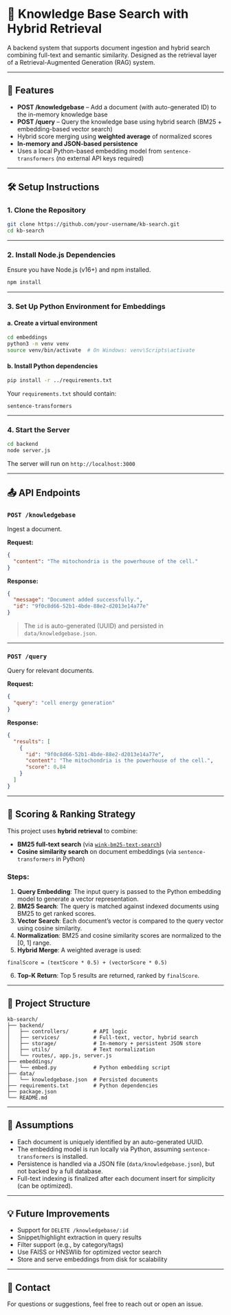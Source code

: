 # 🧠 Knowledge Base Search with Hybrid Retrieval

A backend system that supports document ingestion and hybrid search combining full-text and semantic similarity. Designed as the retrieval layer of a Retrieval-Augmented Generation (RAG) system.

---

## 📌 Features

- **POST /knowledgebase** – Add a document (with auto-generated ID) to the in-memory knowledge base
- **POST /query** – Query the knowledge base using hybrid search (BM25 + embedding-based vector search)
- Hybrid score merging using **weighted average** of normalized scores
- **In-memory and JSON-based persistence**
- Uses a local Python-based embedding model from `sentence-transformers` (no external API keys required)

---

## 🛠️ Setup Instructions

### 1. Clone the Repository

```bash
git clone https://github.com/your-username/kb-search.git
cd kb-search
```

---

### 2. Install Node.js Dependencies

Ensure you have Node.js (v16+) and npm installed.

```bash
npm install
```

---

### 3. Set Up Python Environment for Embeddings

#### a. Create a virtual environment

```bash
cd embeddings
python3 -m venv venv
source venv/bin/activate  # On Windows: venv\Scripts\activate
```

#### b. Install Python dependencies

```bash
pip install -r ../requirements.txt
```

Your `requirements.txt` should contain:

```
sentence-transformers
```

---

### 4. Start the Server

```bash
cd backend
node server.js
```

The server will run on `http://localhost:3000`

---

## 📤 API Endpoints

### `POST /knowledgebase`

Ingest a document.

**Request:**

```json
{
  "content": "The mitochondria is the powerhouse of the cell."
}
```

**Response:**

```json
{
  "message": "Document added successfully.",
  "id": "9f0c8d66-52b1-4bde-88e2-d2013e14a77e"
}
```

> The `id` is auto-generated (UUID) and persisted in `data/knowledgebase.json`.

---

### `POST /query`

Query for relevant documents.

**Request:**

```json
{
  "query": "cell energy generation"
}
```

**Response:**

```json
{
  "results": [
    {
      "id": "9f0c8d66-52b1-4bde-88e2-d2013e14a77e",
      "content": "The mitochondria is the powerhouse of the cell.",
      "score": 0.84
    }
  ]
}
```

---

## 🧠 Scoring & Ranking Strategy

This project uses **hybrid retrieval** to combine:

- **BM25 full-text search** (via [`wink-bm25-text-search`](https://www.npmjs.com/package/wink-bm25-text-search))
- **Cosine similarity search** on document embeddings (via `sentence-transformers` in Python)

### Steps:

1. **Query Embedding**: The input query is passed to the Python embedding model to generate a vector representation.
2. **BM25 Search**: The query is matched against indexed documents using BM25 to get ranked scores.
3. **Vector Search**: Each document’s vector is compared to the query vector using cosine similarity.
4. **Normalization**: BM25 and cosine similarity scores are normalized to the [0, 1] range.
5. **Hybrid Merge**: A weighted average is used:

```
finalScore = (textScore * 0.5) + (vectorScore * 0.5)
```

6. **Top-K Return**: Top 5 results are returned, ranked by `finalScore`.

---

## 📂 Project Structure

```
kb-search/
├── backend/
│   ├── controllers/        # API logic
│   ├── services/           # Full-text, vector, hybrid search
│   ├── storage/            # In-memory + persistent JSON store
│   ├── utils/              # Text normalization
│   └── routes/, app.js, server.js
├── embeddings/
│   └── embed.py            # Python embedding script
├── data/
│   └── knowledgebase.json  # Persisted documents
├── requirements.txt        # Python dependencies
├── package.json
└── README.md
```

---

## 🤝 Assumptions

- Each document is uniquely identified by an auto-generated UUID.
- The embedding model is run locally via Python, assuming `sentence-transformers` is installed.
- Persistence is handled via a JSON file (`data/knowledgebase.json`), but not backed by a full database.
- Full-text indexing is finalized after each document insert for simplicity (can be optimized).

---

## 💡 Future Improvements

- Support for `DELETE /knowledgebase/:id`
- Snippet/highlight extraction in query results
- Filter support (e.g., by category/tags)
- Use FAISS or HNSWlib for optimized vector search
- Store and serve embeddings from disk for scalability

---

## 📧 Contact

For questions or suggestions, feel free to reach out or open an issue.
